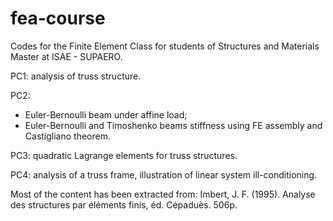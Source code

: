 # fea-course
Codes for the Finite Element Class for students of Structures and Materials Master at ISAE - SUPAERO.

PC1: analysis of truss structure.

PC2: 
 + Euler-Bernoulli beam under affine load;
 + Euler-Bernoulli and Timoshenko beams stiffness using FE assembly and Castigliano theorem.

PC3: quadratic Lagrange elements for truss structures.

PC4: analysis of a truss frame, illustration of linear system ill-conditioning.

Most of the content has been extracted from: Imbert, J. F. (1995). Analyse des structures par éléments finis, éd. Cépaduès. 506p.
